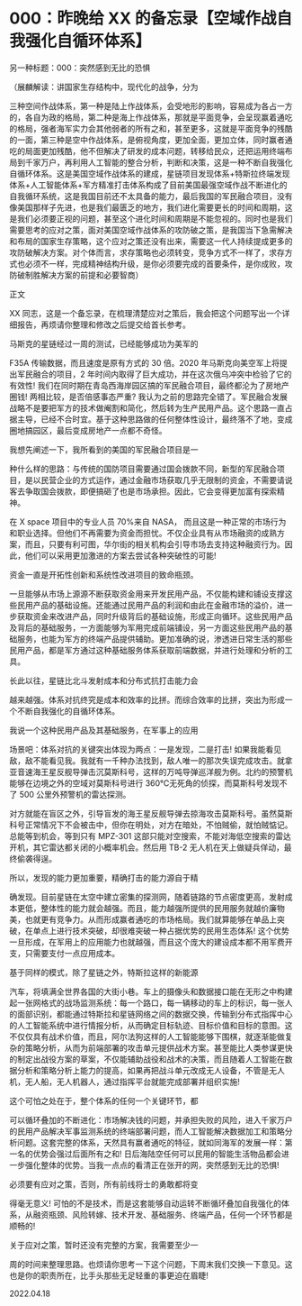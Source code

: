 # 000：昨晚给 XX 的备忘录【空域作战自我强化自循环体系】

另一种标题：000：突然感到无比的恐惧

（展麟解读：讲国家生存结构中，现代化的战争，分为

三种空间作战体系，第一种是陆上作战体系，会受地形的影响，容易成为各占一方的，各自为政的格局，第二种是海上作战体系，那就是平面竞争，会呈现赢着通吃的格局，强者海军实力会其他弱者的所有之和，甚至更多，这就是平面竞争的残酷的一面，第三种是空中作战体系，是俯视角度，更加全面，更加立体，同时赢者通吃的局面更加残酷，他不但解决了研发的成本问题，转移给民众，还把运用终端布局到千家万户，再利用人工智能的整合分析，判断和决策，这是一种不断自我强化自循环体系。这是美国空域作战体系的建成，星链项目发现体系+特斯拉终端发现体系+人工智能体系+军方精准打击体系构成了目前美国最强空域作战不断进化的自我循环系统，这是我国目前还不太具备的能力，最后我国的军民融合项目，没有像美国那样子先进，也是我们最匮乏的地方，我们进化需要更长的时间和周期，这是我们必须要正视的问题，甚至这个进化时间和周期是不能忽视的。同时也是我们需要思考的应对之策，面对美国空域作战体系的攻防破之策，是我国当下急需解决和布局的国家生存策略，这个应对之策还没有出来，需要这一代人持续提成更多的攻防破解决方案。对个体而言，求存策略也必须转变，竞争方式不一样了，求存方式也必须不一样，完成精神结构升级，是你必须要完成的首要条件，是你成败，攻防破制胜解决方案的前提和必要智商）

正文

XX 同志，这是一个备忘录，在梳理清楚应对之策后，我会把这个问题写出一个详细报告，再烦请你整理和修改之后提交给首长参考。

马斯克的星链经过一周的测试，已经能够成功为美军的

F35A 传输数据，而且速度是原有方式的 30 倍。2020 年马斯克向美空军上将提出军民融合的项目，2 年时间内取得了巨大成功，并在这次俄乌冲突中检验了它的有效性! 我们在同时期在青岛西海岸园区搞的军民融合项目，最终都沦为了房地产圈钱! 两相比较，是否倍感事态严重? 我认为之前的思路完全错了。军民融合发展战略不是要把军方的技术做阉割和简化，然后转为生产民用产品。这个思路一直占据主导，已经不合时宜。基于这种思路做的任何整体性设计，最终落不了地，变成圈地搞园区，最后变成房地产一点都不奇怪。

我想先阐述一下，我所看到的美国的军民融合项目是一

种什么样的思路：与传统的国防项目需要通过国会拨款不同，新型的军民融合项目，是以民营企业的方式运作，通过金融市场获取几乎无限制的资金，不需要请说客去争取国会拨款，即便搞砸了也是市场承担。因此，它会变得更加富有探索精神。

在 X space 项目中的专业人员 70%来自 NASA， 而且这是一种正常的市场行为和职业选择。但他们不再需要为资金而担忧。不仅企业具有从市场融资的成熟方案，而且，只要有利可图，华尔街的相关机构会引导市场去支持这种融资行为。因此，他们可以采用更加激进的方案去尝试各种突破性的可能!

资金一直是开拓性创新和系统性改进项目的致命瓶颈。

一旦能够从市场上源源不断获取资金用来开发民用产品，不仅能构建和铺设支撑这些民用产品的基础设施。还能通过民用产品的利润和由此在金融市场的溢价，进一步获取资金来改进产品，同时升级背后的基础设施，形成正向循环。这些民用产品及背后的基础服务，一方面能够为军用完成前端铺设，另一方面这些民用产品的基础服务，也能为军方的终端产品提供辅助。更加准确的说，渗透进日常生活的那些民用产品，都是军方通过这种基础服务体系获取前端数据，并进行处理和分析的工具。

长此以往，星链比北斗发射成本和分布式抗打击能力会

越来越强。体系对抗终究是成本和效率的比拼。而综合效率的比拼，突出为形成一个不断自我强化的自循环体系。

我说一个这种民用产品及其基础服务，在军事上的应用

场景吧：体系对抗的关键突出体现为两点：一是发现，二是打击! 如果我能看见敌，敌不能看见我。我就有一千种办法找到，敌人唯一的那次失误完成攻击。就拿亚音速海王星反舰导弹击沉莫斯科号，这样的万吨导弹巡洋舰为例。北约的预警机能够在边境之外的空域对莫斯科号进行 360℃无死角的侦探，而莫斯科号发现不了 500 公里外预警机的雷达探测。

对方就能在盲区之外，引导盲发的海王星反舰导弹去掠海攻击莫斯科号。虽然莫斯科号正常情况下不会被击中，但你在明处，对方在暗处，不怕贼偷，就怕贼惦记。总能等到机会，等到只有 MPZ-301 这部只能对空搜索，不能对海低空搜索的雷达开机，其它雷达都关闭的小概率机会。然后用 TB-2 无人机在天上做疑兵佯动，最终偷袭得逞。

所以，发现的能力更加重要，精确打击的能力源自于精

确发现。目前星链在太空中建立密集的探测网，随着链路的节点密度更高，发射成本更低，整体性的能力就会越强。而且，能力越强所提供的民用服务就越价廉物美，也就更有竞争力。从而形成赢者通吃的市场格局。我们就算能够在单品上突破，在单点上进行技术突破，却很难突破一种占据优势的民用生态体系! 这个优势一旦形成，在军用上的应用能力也就越强，而且这个庞大的建设成本都不用军费开支，只需要支付一点应用成本。

基于同样的模式，除了星链之外，特斯拉这样的新能源

汽车，将填满全世界各国的大街小巷。车上的摄像头和数据接口能在无形之中构建起一张网格式的战场监测系统：每一个路口，每一辆移动的车上的标识，每一张人的面部识别，都能通过特斯拉和星链网络之间的数据交换，传输到分布式指挥中心的人工智能系统中进行情报分析，从而确定目标轨迹、目标价值和目标的意图。这不仅仅具有战术价值，而且，阿尔法狗这样的人工智能能够下围棋，就逐渐能做复杂的策略分析，从而为前端部署的攻击单元提供战术方案。甚至能比人类参谋更快的制定出战役方案的草案，不仅能辅助战役和战术的决策，而且随着人工智能在数据分析和策略分析上能力的提高，如果再把战斗单元改成无人设备，不管是无人机，无人船，无人机器人，通过指挥平台就能完成部署并组织实施!

这个可怕之处在于，整个体系的任何一个关键环节，都

可以循环叠加的不断进化：市场解决钱的问题，并承担失败的风险，进入千家万户的民用产品解决军事监测系统的终端部署问题，而人工智能解决数据加工和策略分析问题。这套完整的体系，天然具有赢者通吃的特征，就如同海军的发展一样：第一名的优势会强过后面所有之和! 日后海陆空任何可以民用的智能生活物品都会进一步强化整体的优势。当我一点点的看清正在张开的网，突然感到无比的恐惧!

必须要有应对之策，否则，所有前线将士的勇敢都将变

得毫无意义! 可怕的不是技术，而是这套能够自动运转不断循环叠加自我强化的体系，从融资瓶颈、风险转嫁、技术开发、基础服务、终端产品，任何一个环节都是顺畅的!

关于应对之策，暂时还没有完整的方案，我需要至少一

周的时间来整理思路。也烦请你思考一下这个问题，下周末我们交换一下意见。这也是你的职责所在，比手头那些无足轻重的事更迫在眉睫!

2022.04.18